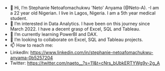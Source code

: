 - 👋 Hi, I’m Stephanie Netoafomachukwu 'Neto' Anyama (@Neto-A). 
-I am a 22 year old Nigerian. I live in Lagos, Nigeria. I am a 5th year medical student.
- 👀 I’m interested in Data Analytics. I have been on this journey since March 2022. I have a decent grasp of Excel, SQL and Tableau.
- 🌱 I’m currently learning PowerBI and DAX.
- 💞️ I’m looking to collaborate on Excel, SQL and Tableau projects.
- 📫 How to reach me:
- LinkedIn: https://www.linkedin.com/in/stephanie-netoafomachukwu-anyama-0b5257204
- Twitter: https://twitter.com/naeto__?s=11&t=cNrs_bUbkERTYWg9v-2g_A

<!---
Neto-A/Neto-A is a ✨ special ✨ repository because its `README.md` (this file) appears on your GitHub profile.
You can click the Preview link to take a look at your changes.
--->
